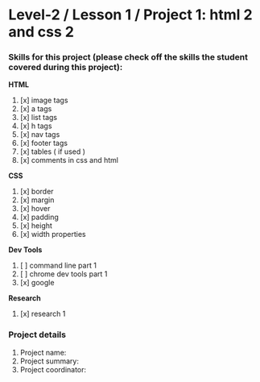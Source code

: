 # Level-2 / Lesson 1 / Project 1: html 2 and css 2

### Skills for this project (please check off the skills the student covered during this project):

**HTML**
 1. [x] image tags
 2. [x] a tags
 3. [x] list tags
 4. [x] h  tags
 5. [x] nav tags
 6. [x] footer tags
 7. [x] tables ( if used )
 8. [x] comments in css and html

**CSS**
  1. [x] border
  2. [x] margin
  3. [x] hover
  4. [x] padding
  5. [x] height
  6. [x] width properties

**Dev Tools**
  1. [ ] command line part 1
  2. [ ] chrome dev tools part 1
  3. [x] google

**Research**
  1. [x] research 1

### Project details
  1. Project name:
  2. Project summary:
  3. Project coordinator:
